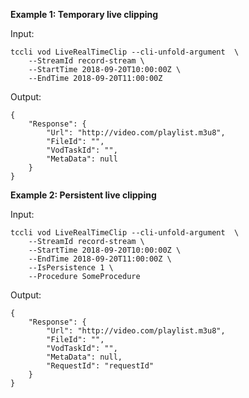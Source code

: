 **Example 1: Temporary live clipping**



Input: 

```
tccli vod LiveRealTimeClip --cli-unfold-argument  \
    --StreamId record-stream \
    --StartTime 2018-09-20T10:00:00Z \
    --EndTime 2018-09-20T11:00:00Z
```

Output: 
```
{
    "Response": {
        "Url": "http://video.com/playlist.m3u8",
        "FileId": "",
        "VodTaskId": "",
        "MetaData": null
    }
}
```

**Example 2: Persistent live clipping**



Input: 

```
tccli vod LiveRealTimeClip --cli-unfold-argument  \
    --StreamId record-stream \
    --StartTime 2018-09-20T10:00:00Z \
    --EndTime 2018-09-20T11:00:00Z \
    --IsPersistence 1 \
    --Procedure SomeProcedure
```

Output: 
```
{
    "Response": {
        "Url": "http://video.com/playlist.m3u8",
        "FileId": "",
        "VodTaskId": "",
        "MetaData": null,
        "RequestId": "requestId"
    }
}
```

